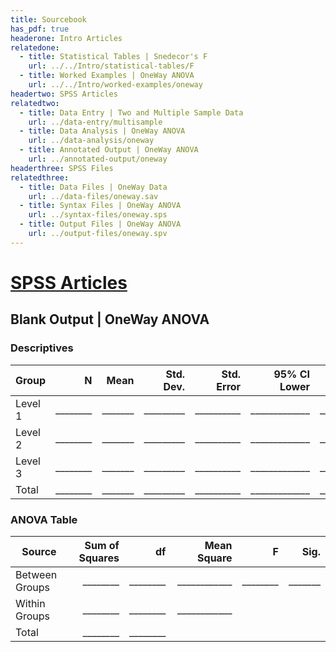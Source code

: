 ```yaml
---
title: Sourcebook
has_pdf: true
headerone: Intro Articles
relatedone:
  - title: Statistical Tables | Snedecor's F
    url: ../../Intro/statistical-tables/F
  - title: Worked Examples | OneWay ANOVA
    url: ../../Intro/worked-examples/oneway
headertwo: SPSS Articles
relatedtwo:
  - title: Data Entry | Two and Multiple Sample Data
    url: ../data-entry/multisample
  - title: Data Analysis | OneWay ANOVA
    url: ../data-analysis/oneway
  - title: Annotated Output | OneWay ANOVA
    url: ../annotated-output/oneway
headerthree: SPSS Files
relatedthree:
  - title: Data Files | OneWay Data
    url: ../data-files/oneway.sav
  - title: Syntax Files | OneWay ANOVA
    url: ../syntax-files/oneway.sps
  - title: Output Files | OneWay ANOVA
    url: ../output-files/oneway.spv
---
```


# [SPSS Articles](../index.md)

## Blank Output | OneWay ANOVA

### Descriptives

| Group    | N     | Mean    | Std. Dev. | Std. Error | 95% CI Lower | 95% CI Upper |
|----------|------:|--------:|----------:|-----------:|--------------:|--------------:|
| Level 1  | ________  | _______ | _________ | __________ | _____________ | _____________ |
| Level 2  | ________  | _______ | _________ | __________ | _____________ | _____________ |
| Level 3  | ________  | _______ | _________ | __________ | _____________ | _____________ |
| Total    | ________  | _______ | _________ | __________ | _____________ | _____________ |

### ANOVA Table

| Source           | Sum of Squares | df    | Mean Square | F      | Sig.    |
|------------------|---------------:|------:|-------------:|-------:|--------:|
| Between Groups   | ________       | ________| ____________ | ________ | _______ |
| Within Groups    | ________       | ________| ____________ |        |         |
| Total            | ________       | ________|              |        |         |
